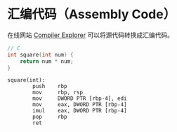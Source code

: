 # 汇编代码（Assembly Code）

在线网站 [Compiler Explorer](https://godbolt.org) 可以将源代码转换成汇编代码。

```c
// C
int square(int num) {
    return num * num;
}
```

```assembly
square(int):
        push    rbp
        mov     rbp, rsp
        mov     DWORD PTR [rbp-4], edi
        mov     eax, DWORD PTR [rbp-4]
        imul    eax, DWORD PTR [rbp-4]
        pop     rbp
        ret
```
